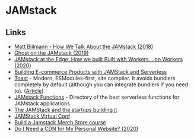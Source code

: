 # JAMstack

## Links

* [Matt Biilmann - How We Talk About the JAMstack \(2018\)](https://www.youtube.com/watch?v=VzQ0d8-nMhw)
* [Ghost on the JAMstack \(2019\)](https://ghost.org/blog/jamstack/)
* [JAMstack at the Edge: How we built Built with Workers… on Workers \(2020\)](https://blog.cloudflare.com/jamstack-at-the-edge-how-we-built-built-with-workers-on-workers/)
* [Building E-commerce Products with JAMStack and Serverless](https://egghead.io/learn/e-commerce-jamstack-serverless/)
* [Toast](https://github.com/ChristopherBiscardi/toast) - Modern, ESModules-first, site compiler. It avoids bundlers completely by default \(although you can integrate bundlers if you need to\). \([Article](https://www.christopherbiscardi.com/shipping-sector-toast-and-more)\)
* [JAMstack Functions](https://jamstackfns.com/) - Directory of the best serverless functions for JAMstack applications.
* [The JAMStack and the startups building it](https://technically.dev/posts/the-jamstack-and-the-startups-building-it.html)
* [JAMStack Virtual Conf](https://jamstackconf.com/virtual/)
* [Build a Jamstack Merch Store course](https://piccalil.li/course/build-a-jamstack-merch-store/)
* [Do I Need a CDN for My Personal Website? \(2020\)](https://blr.design/blog/cdn-for-fast-static-website/)

